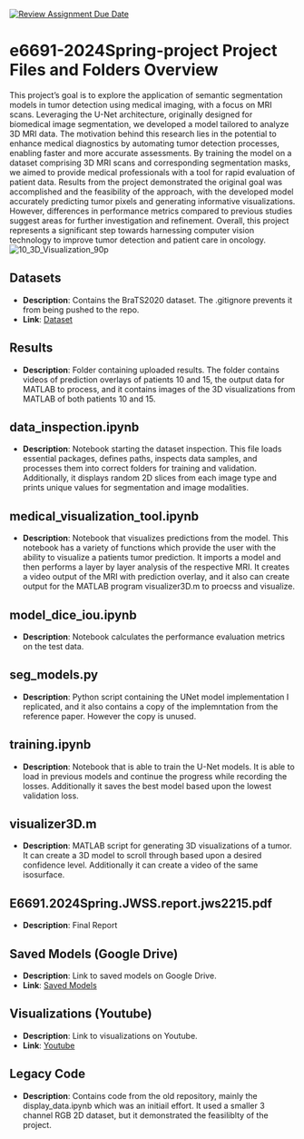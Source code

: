 [![Review Assignment Due Date](https://classroom.github.com/assets/deadline-readme-button-24ddc0f5d75046c5622901739e7c5dd533143b0c8e959d652212380cedb1ea36.svg)](https://classroom.github.com/a/ifbeTrPr)
# e6691-2024Spring-project Project Files and Folders Overview
This project’s goal is to explore the application of semantic segmentation models in tumor detection using medical imaging, with a focus on MRI scans. Leveraging the U-Net architecture, originally designed for biomedical image segmentation, we developed a model tailored to analyze 3D MRI data. The motivation behind this research lies in the potential to enhance medical diagnostics by automating tumor detection processes, enabling faster and more accurate assessments. By training the model on a dataset comprising 3D MRI scans and corresponding segmentation masks, we aimed to provide medical professionals with a tool for rapid evaluation of patient data. Results from the project demonstrated the original goal was accomplished and the feasibility of the approach, with the developed model accurately predicting tumor pixels and generating informative visualizations. However, differences in performance metrics compared to previous studies suggest areas for further investigation and refinement. Overall, this project represents a significant step towards harnessing computer vision technology to improve tumor detection and patient care in oncology.
![10_3D_Visualization_90p](https://github.com/ecbme6040/e6691-2024spring-project-jwss-jws2215/assets/144495665/5d3568bf-f5a8-4c8a-b4a5-fa1ccd3ea872)

## Datasets
- **Description**: Contains the BraTS2020 dataset. The .gitignore prevents it from being pushed to the repo.
- **Link**: [Dataset](https://www.med.upenn.edu/cbica/brats2020/data.html)

## Results
- **Description**: Folder containing uploaded results. The folder contains videos of prediction overlays of patients 10 and 15, the output data for MATLAB to process, and it contains images of the 3D visualizations from MATLAB of both patients 10 and 15. 

## data_inspection.ipynb
- **Description**: Notebook starting the dataset inspection. This file loads essential packages, defines paths, inspects data samples, and processes them into correct folders for training and validation. Additionally, it displays random 2D slices from each image type and prints unique values for segmentation and image modalities.

## medical_visualization_tool.ipynb
- **Description**: Notebook that visualizes predictions from the model. This notebook has a variety of functions which provide the user with the ability to visualize a patients tumor prediction. It imports a model and then performs a layer by layer analysis of the respective MRI. It creates a video output of the MRI with prediction overlay, and it also can create output for the MATLAB program visualizer3D.m to proecss and visualize. 

## model_dice_iou.ipynb
- **Description**: Notebook calculates the performance evaluation metrics on the test data.

## seg_models.py
- **Description**: Python script containing the UNet model implementation I replicated, and it also contains a copy of the implemntation from the reference paper. However the copy is unused.

## training.ipynb
- **Description**: Notebook that is able to train the U-Net models. It is able to load in previous models and continue the progress while recording the losses. Additionally it saves the best model based upon the lowest validation loss. 

## visualizer3D.m
- **Description**: MATLAB script for generating 3D visualizations of a tumor. It can create a 3D model to scroll through based upon a desired confidence level. Additionally it can create a video of the same isosurface. 

## E6691.2024Spring.JWSS.report.jws2215.pdf
- **Description**: Final Report
  
## Saved Models (Google Drive)
- **Description**: Link to saved models on Google Drive.
- **Link**: [Saved Models](https://drive.google.com/file/d/1FuDpOWiBS80hauSfiT39cOldma9NDcLW/view?usp=drive_link)

## Visualizations (Youtube)
- **Description**: Link to visualizations on Youtube.
- **Link**: [Youtube](https://www.youtube.com/@JohanWillemSchulzSweldens)

## Legacy Code
- **Description**: Contains code from the old repository, mainly the display_data.ipynb which was an initiail effort. It used a smaller 3 channel RGB 2D dataset, but it demonstrated the feasiliblty of the project. 
